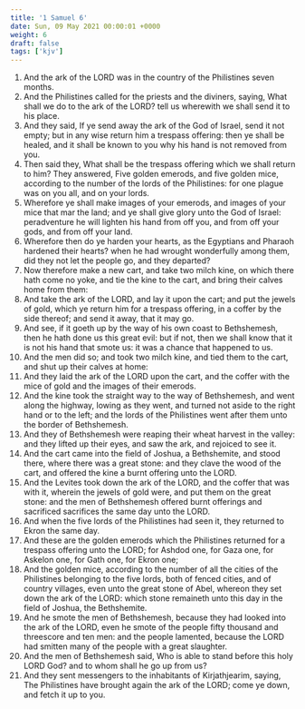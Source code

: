 ```yaml
---
title: '1 Samuel 6'
date: Sun, 09 May 2021 00:00:01 +0000
weight: 6
draft: false
tags: ['kjv'] 
---
```


1. And the ark of the LORD was in the country of the Philistines seven months.
2. And the Philistines called for the priests and the diviners, saying, What shall we do to the ark of the LORD? tell us wherewith we shall send it to his place.
3. And they said, If ye send away the ark of the God of Israel, send it not empty; but in any wise return him a trespass offering: then ye shall be healed, and it shall be known to you why his hand is not removed from you.
4. Then said they, What shall be the trespass offering which we shall return to him? They answered, Five golden emerods, and five golden mice, according to the number of the lords of the Philistines: for one plague was on you all, and on your lords.
5. Wherefore ye shall make images of your emerods, and images of your mice that mar the land; and ye shall give glory unto the God of Israel: peradventure he will lighten his hand from off you, and from off your gods, and from off your land.
6. Wherefore then do ye harden your hearts, as the Egyptians and Pharaoh hardened their hearts? when he had wrought wonderfully among them, did they not let the people go, and they departed?
7. Now therefore make a new cart, and take two milch kine, on which there hath come no yoke, and tie the kine to the cart, and bring their calves home from them:
8. And take the ark of the LORD, and lay it upon the cart; and put the jewels of gold, which ye return him for a trespass offering, in a coffer by the side thereof; and send it away, that it may go.
9. And see, if it goeth up by the way of his own coast to Bethshemesh, then he hath done us this great evil: but if not, then we shall know that it is not his hand that smote us: it was a chance that happened to us.
10. And the men did so; and took two milch kine, and tied them to the cart, and shut up their calves at home:
11. And they laid the ark of the LORD upon the cart, and the coffer with the mice of gold and the images of their emerods.
12. And the kine took the straight way to the way of Bethshemesh, and went along the highway, lowing as they went, and turned not aside to the right hand or to the left; and the lords of the Philistines went after them unto the border of Bethshemesh.
13. And they of Bethshemesh were reaping their wheat harvest in the valley: and they lifted up their eyes, and saw the ark, and rejoiced to see it.
14. And the cart came into the field of Joshua, a Bethshemite, and stood there, where there was a great stone: and they clave the wood of the cart, and offered the kine a burnt offering unto the LORD.
15. And the Levites took down the ark of the LORD, and the coffer that was with it, wherein the jewels of gold were, and put them on the great stone: and the men of Bethshemesh offered burnt offerings and sacrificed sacrifices the same day unto the LORD.
16. And when the five lords of the Philistines had seen it, they returned to Ekron the same day.
17. And these are the golden emerods which the Philistines returned for a trespass offering unto the LORD; for Ashdod one, for Gaza one, for Askelon one, for Gath one, for Ekron one;
18. And the golden mice, according to the number of all the cities of the Philistines belonging to the five lords, both of fenced cities, and of country villages, even unto the great stone of Abel, whereon they set down the ark of the LORD: which stone remaineth unto this day in the field of Joshua, the Bethshemite.
19. And he smote the men of Bethshemesh, because they had looked into the ark of the LORD, even he smote of the people fifty thousand and threescore and ten men: and the people lamented, because the LORD had smitten many of the people with a great slaughter.
20. And the men of Bethshemesh said, Who is able to stand before this holy LORD God? and to whom shall he go up from us?
21. And they sent messengers to the inhabitants of Kirjathjearim, saying, The Philistines have brought again the ark of the LORD; come ye down, and fetch it up to you.

